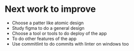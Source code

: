 # Next work to improve

- Choose a patter like atomic design
- Study figma to do a general design
- Choose a tool or tools to do deploy of the app
- To do other features of the app
- Use commitlint to do commits with linter on windows too
